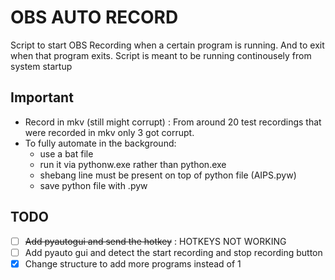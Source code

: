# OBS AUTO RECORD
Script to start OBS Recording when a certain program is running. And to exit when that program exits.
Script is meant to be running continousely from system startup

## Important
- Record in mkv (still might corrupt) : From around 20 test recordings that were recorded in mkv only 3 got corrupt.
- To fully automate in the background:
  - use a bat file 
  - run it via pythonw.exe rather than python.exe
  - shebang line must be present on top of python file (AIPS.pyw)
  - save python file with .pyw

## TODO
- [ ]  ~~Add pyautogui and send the hotkey~~ : HOTKEYS NOT WORKING
- [ ] Add pyauto gui and detect the start recording and stop recording button
- [x] Change structure to add more programs instead of 1
